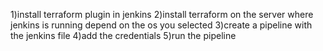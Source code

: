 1)install terraform plugin in jenkins
2)install terraform on the server where jenkins is running depend on the os you selected
3)create a pipeline with the jenkins file 
4)add the credentials 
5)run the pipeline
